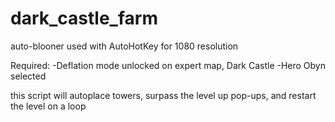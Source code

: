 # dark_castle_farm
auto-blooner
used with AutoHotKey
for 1080 resolution

Required:
-Deflation mode unlocked on expert map, Dark Castle
-Hero Obyn selected

this script will autoplace towers, surpass the level up pop-ups, and restart the level on a loop
